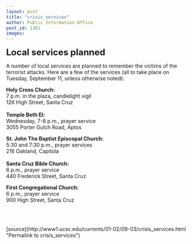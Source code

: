 ```yaml
---
layout: post
title: "crisis_services"
author: Public Information Office
post_id: 1361
images:
---
```


<p>
  <font size="5"><b>Local services planned</b></font>
</p>
<p>
  A number of local services are planned to remember the victims of the terrorist attacks. Here are a few of the services (all to take place on Tuesday, September 11, unless otherwise noted):
</p>
<p>
  <b>Holy Cross Church:</b><br>
  7 p.m. in the plaza, candlelight vigil<br>
  126 High Street, Santa Cruz<br>
  <br>
  <b>Temple Beth El:</b><br>
  Wednesday, 7-8 p.m., prayer service<br>
  3055 Porter Gulch Road, Aptos
</p>
<p>
  <b>St. John The Baptist Episcopal Church:</b><br>
  5:30 and 7:30 p.m., prayer services<br>
  216 Oakland, Capitola<br>
  <br>
  <b>Santa Cruz Bible Church:</b><br>
  6 p.m., prayer service<br>
  440 Frederick Street, Santa Cruz
</p>
<p>
  <b>First Congregational Church:</b><br>
  6 p.m., prayer service<br>
  900 High Street, Santa Cruz
</p>
<p>
  <br>
  <br>

</p>
[source](http://www1.ucsc.edu/currents/01-02/09-03/crisis_services.html "Permalink to crisis_services")
